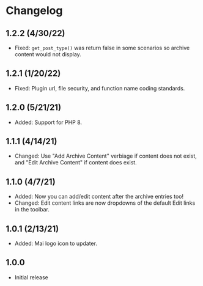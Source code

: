 # Changelog

## 1.2.2 (4/30/22)
* Fixed: `get_post_type()` was return false in some scenarios so archive content would not display.

## 1.2.1 (1/20/22)
* Fixed: Plugin url, file security, and function name coding standards.

## 1.2.0 (5/21/21)
* Added: Support for PHP 8.

## 1.1.1 (4/14/21)
* Changed: Use "Add Archive Content" verbiage if content does not exist, and "Edit Archive Content" if content does exist.

## 1.1.0 (4/7/21)
* Added: Now you can add/edit content after the archive entries too!
* Changed: Edit content links are now dropdowns of the default Edit links in the toolbar.

## 1.0.1 (2/13/21)
* Added: Mai logo icon to updater.

## 1.0.0
* Initial release
